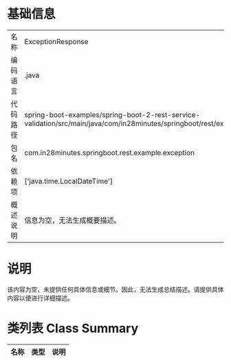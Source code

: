 # 基础信息

|      |      |
|------|------|
| 名称 | ExceptionResponse |
| 编码语言 | .java |
| 代码路径 | spring-boot-examples/spring-boot-2-rest-service-validation/src/main/java/com/in28minutes/springboot/rest/example/exception/ExceptionResponse.java |
| 包名 | com.in28minutes.springboot.rest.example.exception |
| 依赖项 | ['java.time.LocalDateTime'] |
| 概述说明 | 信息为空，无法生成概要描述。 |

# 说明

该内容为空，未提供任何具体信息或细节。因此，无法生成总结描述。请提供具体内容以便进行详细描述。

# 类列表 Class Summary

| 名称   | 类型  | 说明 |
|-------|------|-------------|




